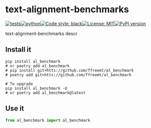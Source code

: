 # text-alignment-benchmarks
[![tests](https://github.com/ffreemt/text-alignment-benchmarks/actions/workflows/routine-tests.yml/badge.svg)](https://github.com/ffreemt/text-alignment-benchmarks/actions)[![python](https://img.shields.io/static/v1?label=python+&message=3.7%2B&color=blue)](https://img.shields.io/static/v1?label=python+&message=3.7%2B&color=blue)[![Code style: black](https://img.shields.io/badge/code%20style-black-000000.svg)](https://github.com/psf/black)[![License: MIT](https://img.shields.io/badge/License-MIT-yellow.svg)](https://opensource.org/licenses/MIT)[![PyPI version](https://badge.fury.io/py/al_benchmark.svg)](https://badge.fury.io/py/al_benchmark)

text-alignment-benchmarks descr

## Install it

```shell
pip install al_benchmark
# or poetry add al_benchmark
# pip install git+htts://github.com/ffreemt/al_benchmark
# poetry add git+htts://github.com/ffreemt/al_benchmark

# To upgrade
pip install al_benchmark -U
# or poetry add al_benchmark@latest
```

## Use it
```python
from al_benchmark import al_benchmark

```
